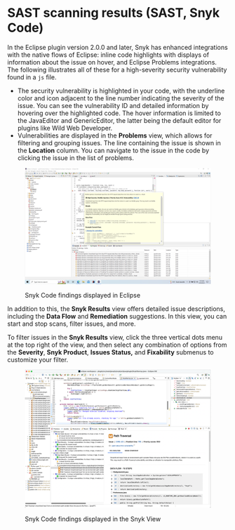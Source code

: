 # SAST scanning results (SAST, Snyk Code)

In the Eclipse plugin version 2.0.0 and later, Snyk has enhanced integrations with the native flows of Eclipse: inline code highlights with displays of information about the issue on hover, and Eclipse Problems integrations. The following illustrates all of these for a high-severity security vulnerability found in a `js` file.

* The security vulnerability is highlighted in your code, with the underline color and icon adjacent to the line number indicating the severity of the issue. You can see the vulnerability ID and detailed information by hovering over the highlighted code. The hover information is limited to the JavaEditor and GenericEditor, the latter being the default editor for plugins like Wild Web Developer.
* Vulnerabilities are displayed in the **Problems** view, which allows for filtering and grouping issues. The line containing the issue is shown in the **Location** column. You can navigate to the issue in the code by clicking the issue in the list of problems.

<figure><img src="../../../.gitbook/assets/image (73).png" alt=""><figcaption><p>Snyk Code findings displayed in Eclipse</p></figcaption></figure>

In addition to this, the **Snyk Results** view offers detailed issue descriptions, including the **Data Flow** and **Remediation** suggestions. In this view, you can start and stop scans, filter issues, and more.&#x20;

To filter issues in the **Snyk Results** view, click the three vertical dots menu at the top right of the view, and then select any combination of options from the **Severity**, **Snyk Product**, **Issues Status,** and **Fixability** submenus to customize your filter.

<figure><img src="../../../.gitbook/assets/image (232).png" alt=""><figcaption><p>Snyk Code findings displayed in the Snyk View</p></figcaption></figure>
